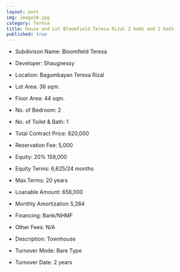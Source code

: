 ```yaml
---
layout: post
img: image38.jpg
category: Teresa
title: House and Lot Bloomfield Teresa Rizal 2 beds and 1 bath
published: true
---
```



- Subdivison Name: Bloomfield Teresa
- Developer: Shaugnessy 
- Location: Bagumbayan Teresa Rizal

- Lot Area: 36 sqm.
- Floor Area: 44 sqm.
- No. of Bedroom: 2
- No. of Toilet & Bath: 1

- Total Contract Price: 820,000
- Reservation Fee: 5,000
- Equity: 20% 159,000
- Equity Terms: 6,625/24 months
- Max.Terms: 20 years
- Loanable Amount: 656,000
- Monthly Amortization 5,284

- Financing: Bank/NHMF
- Other Fees: N/A
- Description: Townhouse
- Turnover Mode: Bare Type
- Turnover Date: 2 years


